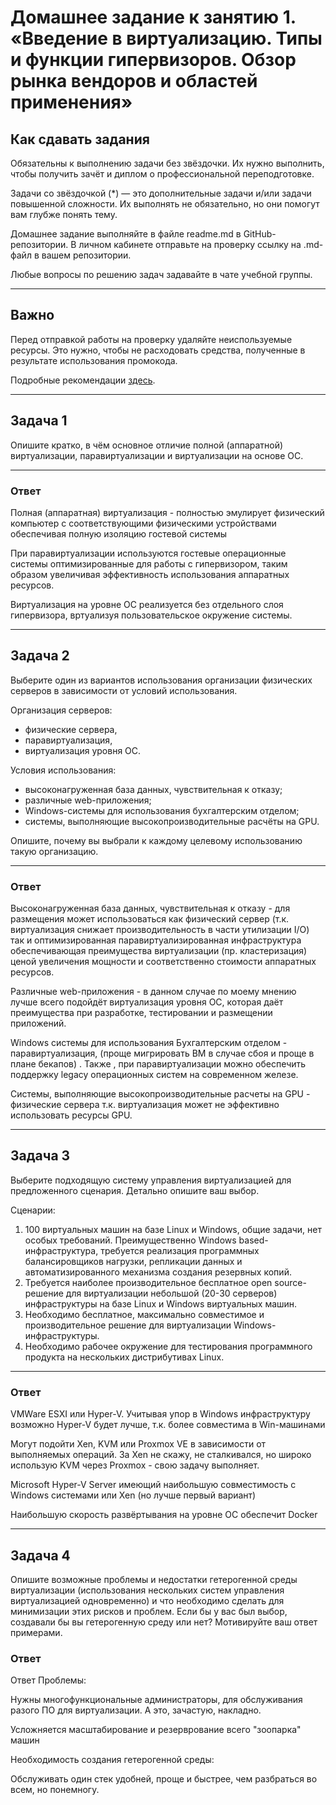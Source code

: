 # Домашнее задание к занятию 1.  «Введение в виртуализацию. Типы и функции гипервизоров. Обзор рынка вендоров и областей применения»## Как сдавать заданияОбязательны к выполнению задачи без звёздочки. Их нужно выполнить, чтобы получить зачёт и диплом о профессиональной переподготовке.Задачи со звёздочкой (*) — это дополнительные задачи и/или задачи повышенной сложности. Их выполнять не обязательно, но они помогут вам глубже понять тему.Домашнее задание выполняйте в файле readme.md в GitHub-репозитории. В личном кабинете отправьте на проверку ссылку на .md-файл в вашем репозитории.Любые вопросы по решению задач задавайте в чате учебной группы.---## ВажноПеред отправкой работы на проверку удаляйте неиспользуемые ресурсы.Это нужно, чтобы не расходовать средства, полученные в результате использования промокода.Подробные рекомендации [здесь](https://github.com/netology-code/virt-homeworks/blob/virt-11/r/README.md).---## Задача 1Опишите кратко, в чём основное отличие полной (аппаратной) виртуализации, паравиртуализации и виртуализации на основе ОС.---### ОтветПолная (аппаратная) виртуализация - полностью эмулирует физический компьютер с соответствующими физическими устройствами обеспечивая полную изоляцию гостевой системыПри паравиртуализации используются гостевые операционные системы оптимизированные для работы с гипервизором, таким образом увеличивая эффективность использования аппаратных ресурсов. Виртуализация на уровне ОС реализуется без отдельного слоя гипервизора, вртуализуя пользовательское окружение системы.---## Задача 2Выберите один из вариантов использования организации физических серверов в зависимости от условий использования.Организация серверов:- физические сервера,- паравиртуализация,- виртуализация уровня ОС.Условия использования:- высоконагруженная база данных, чувствительная к отказу;- различные web-приложения;- Windows-системы для использования бухгалтерским отделом;- системы, выполняющие высокопроизводительные расчёты на GPU.Опишите, почему вы выбрали к каждому целевому использованию такую организацию.---### ОтветВысоконагруженная база данных, чувствительная к отказу - для размещения может использоваться как физический сервер (т.к. виртуализация снижает производительность в части утилизации I/O) так и оптимизированная паравиртуализированная инфраструктура обеспечивающая преимущества виртуализации (пр. кластеризация) ценой увеличения мощности и соответственно стоимости аппаратных ресурсов.Различные web-приложения - в данном случае по моему мнению лучше всего подойдёт виртуализация уровня ОС, которая даёт преимущества при разработке, тестировании и размещении приложений.Windows системы для использования Бухгалтерским отделом - паравиртуализация, (проще мигрировать ВМ в случае сбоя и проще в плане бекапов) .Также , при паравиртуализации можно обеспечить поддержку legacy операционных систем на современном железе.Системы, выполняющие высокопроизводительные расчеты на GPU - физические сервера т.к. виртуализация может не эффективно использовать ресурсы GPU. ---## Задача 3Выберите подходящую систему управления виртуализацией для предложенного сценария. Детально опишите ваш выбор.Сценарии:1. 100 виртуальных машин на базе Linux и Windows, общие задачи, нет особых требований. Преимущественно Windows based-инфраструктура, требуется реализация программных балансировщиков нагрузки, репликации данных и автоматизированного механизма создания резервных копий.2. Требуется наиболее производительное бесплатное open source-решение для виртуализации небольшой (20-30 серверов) инфраструктуры на базе Linux и Windows виртуальных машин.3. Необходимо бесплатное, максимально совместимое и производительное решение для виртуализации Windows-инфраструктуры.4. Необходимо рабочее окружение для тестирования программного продукта на нескольких дистрибутивах Linux.---### ОтветVMWare ESXI или Hyper-V. Учитывая упор в Windows инфраструктуру возможно Hyper-V будет лучше, т.к. более совместима в Win-машинамиМогут подойти Xen, KVM или Proxmox VE в зависимости от выполняемых операций. За Xen не скажу, не сталкивался, но широко использую KVM через Proxmox - свою задачу выполняет.Microsoft Hyper-V Server имеющий наибольшую совместимость с Windows системами или Xen (но лучше первый вариант)Наибольшую скорость развёртывания на уровне ОС обеспечит Docker---## Задача 4Опишите возможные проблемы и недостатки гетерогенной среды виртуализации (использования нескольких систем управления виртуализацией одновременно) и что необходимо сделать для минимизации этих рисков и проблем. Если бы у вас был выбор, создавали бы вы гетерогенную среду или нет? Мотивируйте ваш ответ примерами.### ОтветОтветПроблемы:Нужны многофункциональные администраторы, для обслуживания разого ПО для виртуализации. А это, зачастую, накладно.Усложняется масштабирование и резерврование всего "зоопарка" машинНеобходимость создания гетерогенной среды:Обслуживать один стек удобней, проще и быстрее, чем разбраться во всем, но понемногу. 